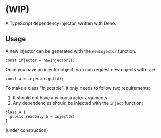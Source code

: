 # (WIP)

A TypeScript dependency injector, written with Deno.

## Usage

A new injector can be generated with the `newInjector` function.

```
const injector = newInjector();
```

Once you have an injector object, you can request new objects with `.get`

```
const a = injector.get(A);
```

To make a class "injectable", it only needs to follow two requirements:

1. It should not have any constructor arguments
2. Any dependencies should be injected with the `inject` function:

```
class A {
  public readonly b = inject(B);
}
```

(under construction)
